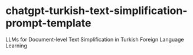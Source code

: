 # chatgpt-turkish-text-simplification-prompt-template
LLMs for Document-level Text Simplification in Turkish Foreign Language Learning
